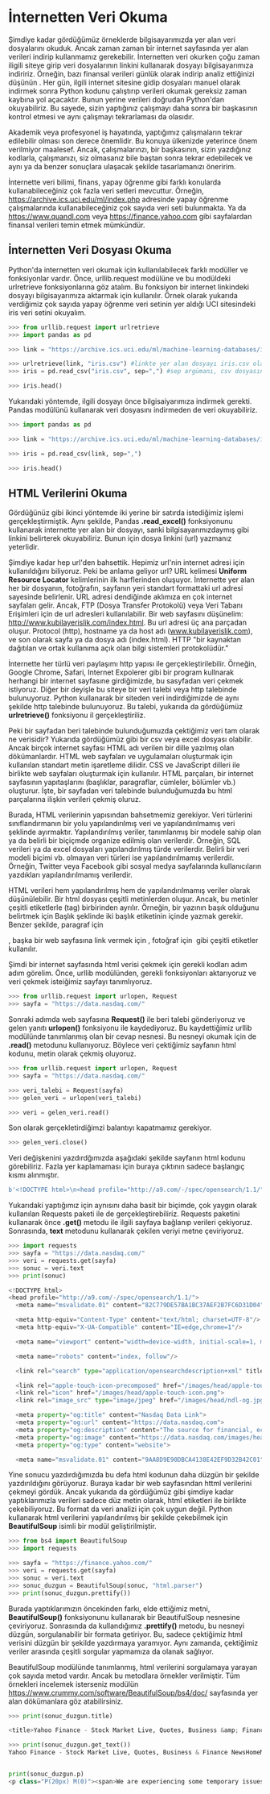# İnternetten Veri Okuma

Şimdiye kadar gördüğümüz örneklerde bilgisayarımızda yer alan veri dosyalarını okuduk. Ancak zaman zaman bir internet sayfasında yer alan verileri indirip kullanmamız gerekebilir. İnternetten veri okurken çoğu zaman iligili siteye girip veri dosyalarının linkini kullanarak dosyayı bilgisayarımıza indiririz. Örneğin, bazı finansal verileri günlük olarak indirip analiz ettiğinizi düşünün . Her gün, ilgili internet sitesine gidip dosyaları manuel olarak indirmek sonra Python kodunu çalıştırıp verileri okumak gereksiz zaman kaybına yol açacaktır. Bunun yerine verileri doğrudan Python'dan okuyabiliriz. Bu sayede, sizin yaptığınız çalışmayı daha sonra bir başkasının kontrol etmesi ve aynı çalışmayı tekrarlaması da olasıdır.

Akademik veya profesyonel iş hayatında, yaptığımız çalışmaların tekrar edilebilir olması son derece önemlidir. Bu konuya ülkenizde yeterince önem verilmiyor maalesef. Ancak, çalışmalarınzı, bir başkasının, sizin yazdığınız kodlarla, çalışmanızı, siz olmasanız bile baştan sonra tekrar edebilecek ve aynı ya da benzer sonuçlara ulaşacak şekilde tasarlamanızı öneririm.

İnternette veri bilimi, finans, yapay öğrenme gibi farklı konularda kullanabileceğiniz çok fazla veri setleri mevcuttur. Örneğin, https://archive.ics.uci.edu/ml/index.php adresinde yapay öğrenme çalışmalarında kullanabileceğiniz çok sayıda veri seti bulunmakta. Ya da https://www.quandl.com veya https://finance.yahoo.com gibi sayfalardan finansal verileri temin etmek mümkündür.

## İnternetten Veri Dosyası Okuma

Python'da internetten veri okumak için kullanılabilecek farklı modüller ve fonksiyonlar vardır. Önce, urllib.request modülüne ve bu modüldeki urlretrieve fonksiyonlarına göz atalım. Bu fonksiyon bir internet linkindeki dosyayı bilgisayarımıza aktarmak için kullanılır. Örnek olarak yukarıda verdiğimiz çok sayıda yapay öğrenme veri setinin yer aldığı UCI sitesindeki iris veri setini okuyalım.

```python
>>> from urllib.request import urlretrieve
>>> import pandas as pd

>>> link = "https://archive.ics.uci.edu/ml/machine-learning-databases/iris/iris.data"

>>> urlretrieve(link, "iris.csv") #linkte yer alan dosyayı iris.csv olarak kaydeder.
>>> iris = pd.read_csv("iris.csv", sep=",") #sep argümanı, csv dosyasında sütunların hangi işaretle ayrıldıklarını belirtir.

>>> iris.head()
```

Yukarıdaki yöntemde, ilgili dosyayı önce bilgisaiyarımıza indirmek gerekti. Pandas modülünü kullanarak veri dosyasını indirmeden de veri okuyabiliriz.

```python
>>> import pandas as pd

>>> link = "https://archive.ics.uci.edu/ml/machine-learning-databases/iris/iris.data"

>>> iris = pd.read_csv(link, sep=",")

>>> iris.head()
```

## HTML Verilerini Okuma

Gördüğünüz gibi ikinci yöntemde iki yerine bir satırda istediğimiz işlemi gerçekleştirmiştik. Aynı şekilde, Pandas **.read_excel()** fonksiyonunu kullanarak internette yer alan bir dosyayı, sanki bilgisayarımızdaymış gibi linkini belirterek okuyabiliriz. Bunun için dosya linkini (url) yazmanız yeterlidir.

Şimdiye kadar hep url'den bahsettik. Hepimiz url'nin internet adresi için kullanıldığını biliyoruz. Peki be anlama geliyor url? URL kelimesi **Uniform Resource Locator** kelimlerinin ilk harflerinden oluşuyor. İnternette yer alan her bir dosyanın, fotoğrafın, sayfanın yeri standart formattaki url adresi sayesinde belirlenir. URL adresi dendiğinde aklımıza en çok internet sayfaları gelir. Ancak, FTP (Dosya Transfer Protokolü) veya Veri Tabanı Erişimleri için de url adresleri kullanılabilir. Bir web sayfasını düşünelim: http://www.kubilayerislik.com/index.html. Bu url adresi üç ana parçadan oluşur. Protocol (http), hostname ya da host adı (www.kubilayerislik.com), ve son olarak sayfa ya da dosya adı (index.html). HTTP "bir kaynaktan dağıtılan ve ortak kullanıma açık olan bilgi sistemleri protokolüdür."

İnternette her türlü veri paylaşımı http yapısı ile gerçekleştirilebilir. Örneğin, Google Chrome, Safari, Internet Expolerer gibi bir program kullnarak herhangi bir internet sayfasıne girdiğimizde, bu sasyfadan veri çekmek istiyoruz. Diğer bir deyişle bu siteye bir veri talebi veya http talebinde bulunuyoruz. Python kullanarak bir siteden veri indirdiğimizde de aynı şekilde http talebinde bulunuyoruz. Bu talebi, yukarıda da gördüğümüz **urlretrieve()** fonksiyonu il gerçekleştiriliz.

Peki bir sayfadan beri talebinde bulunduğumuzda çektiğimiz veri tam olarak ne verisidir? Yukarıda gördüğümüz gibi bir csv veya excel dosyası olabilir. Ancak birçok internet sayfası HTML adı verilen bir dille yazılmış olan dökümanlardır. HTML web sayfaları ve uygulamaları oluşturmak için kullanılan standart metin işaretleme dilidir. CSS ve JavaScript dilleri ile birlikte web sayfaları oluşturmak için kullanılır. HTML parçaları, bir internet sayfasının yapıtaşlarını (başlıklar, paragraflar, cümleler, bölümler vb.) oluşturur. İşte, bir sayfadan veri talebinde bulunduğumuzda bu html parçalarına ilişkin verileri çekmiş oluruz.

Burada, HTML verilerinin yapısından bahsetmemiz gerekiyor. Veri türlerini sınıflandırmanın bir yolu yapılandırılmış veri ve yapılandırılmamış veri şeklinde ayırmaktır. Yapılandırılmış veriler, tanımlanmış bir modele sahip olan ya da belirli bir biçiçmde organize edilmiş olan verilerdir. Örneğin, SQL verileri ya da excel dosyaları yapılandırılmış türde verilerdir. Belirli bir veri modeli biçimi vb. olmayan veri türleri ise yapılandırılmamış verilerdir. Örneğin, Twitter veya Facebook gibi sosyal medya sayfalarında kullanıcıların yazdıkları yapılandırılmamış verilerdir.

HTML verileri hem yapılandırılmış hem de yapılandırılmamış veriler olarak düşünülebilir. Bir html dosyası çeşitli metinlerden oluşur. Ancak, bu metinler çeşitli etiketlerle (tag) birbirinden ayrılır. Örneğin, bir yazının başık olduğunu belirtmek için <head> Başlık </head> şeklinde iki başlık etiketinin içinde yazmak gerekir. Benzer şekilde, paragraf için <p></p>, başka bir web sayfasına link vermek için <a></a>, fotoğraf için <img></img> gibi çeşitli etiketler kullanılır.

Şimdi bir internet sayfasında html verisi çekmek için gerekli kodları adım adım görelim.
Önce, urllib modülünden, gerekli fonksiyonları aktarıyoruz ve veri çekmek isteiğimiz sayfayı tanımlıyoruz.

```python
>>> from urllib.request import urlopen, Request
>>> sayfa = "https://data.nasdaq.com/"
```

Sonraki adımda web sayfasına **Request()** ile beri talebi gönderiyoruz ve gelen yanıtı **urlopen()** fonksiyonu ile kaydediyoruz. Bu kaydettiğimiz urllib modülünde tanımlanmış olan bir cevap nesnesi. Bu nesneyi okumak için de **.read()** metodunu kullanıyoruz. Böylece veri çektiğimiz sayfanın html kodunu, metin olarak çekmiş oluyoruz.

```python
>>> from urllib.request import urlopen, Request
>>> sayfa = "https://data.nasdaq.com/"

>>> veri_talebi = Request(sayfa)
>>> gelen_veri = urlopen(veri_talebi)

>>> veri = gelen_veri.read()
```

Son olarak gerçekletirdiğimzi balantıyı kapatmamız gerekiyor.

```python
>>> gelen_veri.close()
```

Veri değişkenini yazdırdğımızda aşağıdaki şekilde sayfanın html kodunu görebiliriz. Fazla yer kaplamaması için buraya çıktının sadece başlangıç kısmı alınmıştır.

```python
b'<!DOCTYPE html>\n<head profile="http://a9.com/-/spec/opensearch/1.1/">\n  <meta name="msvalidate.01" content="82C779DE57BA1BC37AEF2B7FC6D31D04"/>\n\n  <meta http-equiv="Content-Type" content="text/html; charset=UTF-8"/>\n  <meta http-equiv="X-UA-Compatible" content="IE=edge,chrome=1"/>\n\n  <meta name="viewport" content="width=device-width, initial-scale=1, maximum-scale=1, user-scalable=yes"/>\n\n  <meta name="robots" content="index, follow"/>\n\n  <link rel="search" type="application/opensearchdescription+xml" title="Nasdaq Data Link" href="/opensearch.xml"/>\n\n  <link rel="apple-touch-icon-precomposed" href="/images/head/apple-touch-icon.png">\n  <link rel="icon" href="/images/head/apple-touch-icon.png">\n  <link rel="image_src" type="image/jpeg" href="/images/head/ndl-og.jpg">\n\n  <meta property="og:title" content="Nasdaq Data Link">\n  <meta property="og:url" content="https://data.nasdaq.com">\n  <meta property="og:description" content="The source for financial, economic, and alternative datasets, serving investment professionals.">\n  <meta property="og:image" content="https://data.nasdaq.com/images/head/ndl-og.png">\n  <meta property="og:type" content="website">\n\n  <meta name="msvalidate.01" content="9AA8D9E90DBCA4138E42EF9D32B42C01"/>\n  \n\n  <link href="https://data.nasdaq.com/" rel="canonical" />\n\n  \n  <link rel="shortcut icon" type="image/png" href="/assets/favicon-81d3898518937c4c03fc9d11c8044cac20f465279a99c198d25c69a21d4c34f6.png" />\n\n  <script>\n//<![CDATA[\nwindow.gon={};gon.cache={"User":{"current_user":
```

Yukarıdaki yaptığımız için aynısını daha basit bir biçimde, çok yaygın olarak kullanılan Requests paketi ile de gerçekleştirebiliriz. Requests paketini kullanarak önce **.get()** metodu ile ilgili sayfaya bağlanıp verileri çekiyoruz. Sonrasında, **text** metodunu kullanarak çekilen veriyi metne çeviriyoruz.

```python
>>> import requests
>>> sayfa = "https://data.nasdaq.com/"
>>> veri = requests.get(sayfa)
>>> sonuc = veri.text
>>> print(sonuc)

<!DOCTYPE html>
<head profile="http://a9.com/-/spec/opensearch/1.1/">
  <meta name="msvalidate.01" content="82C779DE57BA1BC37AEF2B7FC6D31D04"/>

  <meta http-equiv="Content-Type" content="text/html; charset=UTF-8"/>
  <meta http-equiv="X-UA-Compatible" content="IE=edge,chrome=1"/>

  <meta name="viewport" content="width=device-width, initial-scale=1, maximum-scale=1, user-scalable=yes"/>

  <meta name="robots" content="index, follow"/>

  <link rel="search" type="application/opensearchdescription+xml" title="Nasdaq Data Link" href="/opensearch.xml"/>

  <link rel="apple-touch-icon-precomposed" href="/images/head/apple-touch-icon.png">
  <link rel="icon" href="/images/head/apple-touch-icon.png">
  <link rel="image_src" type="image/jpeg" href="/images/head/ndl-og.jpg">

  <meta property="og:title" content="Nasdaq Data Link">
  <meta property="og:url" content="https://data.nasdaq.com">
  <meta property="og:description" content="The source for financial, economic, and alternative datasets, serving investment professionals.">
  <meta property="og:image" content="https://data.nasdaq.com/images/head/ndl-og.png">
  <meta property="og:type" content="website">

  <meta name="msvalidate.01" content="9AA8D9E90DBCA4138E42EF9D32B42C01"/>
```

Yine sonucu yazdırdığımızda bu defa html kodunun daha düzgün bir şekilde yazdırıldığını görüyoruz. Buraya kadar bir web sayfasından httml verilerini çekmeyi gördük. Ancak yukarıda da gördüğümüz gibi şimdiye kadar yaptıklarımızla verileri sadece düz metin olarak, html etiketleri ile birlikte çekebiliyoruz. Bu format da veri analizi için çok uygun değil. Python kullanarak html verilerini yapılandırılmış bir şekilde çekebilmek için **BeautifulSoup** isimli bir modül geliştirilmiştir.

```python
>>> from bs4 import BeautifulSoup
>>> import requests

>>> sayfa = "https://finance.yahoo.com/"
>>> veri = requests.get(sayfa)
>>> sonuc = veri.text
>>> sonuc_duzgun = BeautifulSoup(sonuc, "html.parser")
>>> print(sonuc_duzgun.prettify())
```

Burada yaptıklarımızın öncekinden farkı, elde ettiğimiz metni, **BeautifulSoup()** fonksiyonunu kullanarak bir BeautifulSoup nesnesine çeviriyoruz. Sonrasında da kullandığımız **.prettify()** metodu, bu nesneyi düzgün, sorgulanabilir bir formata getiriyor. Bu, sadece çektiğimiz html verisini düzgün bir şekilde yazdırmaya yaramıyor. Aynı zamanda, çektiğimiz veriler arasında çeşitli sorgular yapmamıza da olanak sağlıyor.

BeautifulSoup modülünde tanımlanmış, html verilerini sorgulamaya yarayan çok sayıda metod vardır. Ancak bu metodlara örnekler verilmiştir. Tüm örnekleri incelemek isterseniz modülün https://www.crummy.com/software/BeautifulSoup/bs4/doc/ sayfasında yer alan dökümanlara göz atabilirsiniz.

```python
>>> print(sonuc_duzgun.title)

<title>Yahoo Finance - Stock Market Live, Quotes, Business &amp; Finance News</title>

>>> print(sonuc_duzgun.get_text())
Yahoo Finance - Stock Market Live, Quotes, Business & Finance NewsHomeMailNewsFinanceSportsEntertainmentSearchMobileMore...Yahoo FinanceSearchSkip to NavigationSkip to Main ContentSkip to Related ContentSign inMailSign in to view your mailFinance HomeWatchlistsMy PortfolioCryptocurrenciesYahoo Finance PlusScreenersMarketsNewsPersonal FinanceVideosYahoo UIndustriesTechContact UsWe are experiencing some temporary issues. The market data on this page are currently delayed. Please bear with us as we address this and restore your personalized lists.U.S. markets closedS&P 5004,392.59-54.00(-1.21%)Dow 3034,451.23-113.36(-0.33%)Nasdaq13,351.08-292.51(-2.14%)Russell 20002,004.98-20.12(-0.99%)Crude Oil106.54-0.41(-0.38%)Gold1,972.90+2.00(+0.10%)


print(sonuc_duzgun.p)
<p class="P(20px) M(0)"><span>We are experiencing some temporary issues. The market data on this page are currently delayed. Please bear with us as we address this and restore your personalized lists.</span></p>
```
